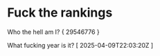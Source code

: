 # Fuck the rankings

Who the hell am I?
{ 29546776 }

What fucking year is it?
[ 2025-04-09T22:03:20Z ]
